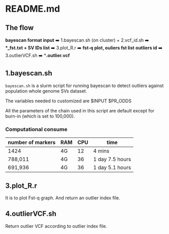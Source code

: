 # README.md
## The flow
**bayescan format input** ➡️ 1.bayescan.sh (on cluster) + 2.vcf_id.sh ➡️ **\*_fst.txt + SV IDs list** ➡️ 3.plot_R.r ➡️ **fst-q plot, ouliers fst list** 
**outliers id** ➡️ 3.outlierVCF.sh ➡️ ***.outlier.vcf**
## 1.bayescan.sh
`bayescan.sh` is a slurm script for running bayescan to detect outliers against population whole genome SVs dataset. 

The variables needed to customized are $INPUT $PR_ODDS

All the parameters of the chain used in this script are default except for burn-in (which is set to 100,000).
### Computational consume
| number of markers | RAM | CPU | time |
| ----------------- | --- | --- | ---- |
|         1424          |  4G   |  12   |   4 mins   |
|         788,011            |  4G   |  36   |   1 day 7.5 hours   |
|         691,936          |  4G   |   36  |   1 day 5.1 hours   |
## 3.plot_R.r
It is to plot Fst-q graph. And return an outlier index file. 
## 4.outlierVCF.sh
Return outlier VCF according to outlier index file.